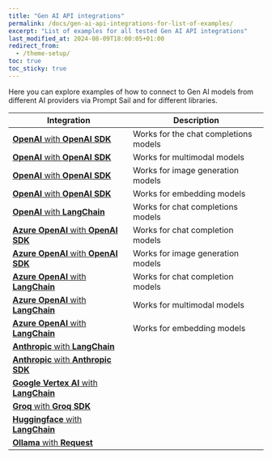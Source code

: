 ```yaml
---
title: "Gen AI API integrations"
permalink: /docs/gen-ai-api-integrations-for-list-of-examples/
excerpt: "List of examples for all tested Gen AI API integrations"
last_modified_at: 2024-08-09T18:00:05+01:00
redirect_from:
  - /theme-setup/
toc: true
toc_sticky: true
---
```

Here you can explore examples of how to connect to Gen AI models from different AI providers via Prompt Sail and for different libraries.

| Integration | Description |
| ----------- | ----------- |
| [**OpenAI** with **OpenAI SDK**](https://github.com/PromptSail/prompt_sail/blob/dev/examples/openai_sdk_openai.ipynb) | Works for the chat completions models |
| [**OpenAI** with **OpenAI SDK**](https://github.com/PromptSail/prompt_sail/blob/dev/examples/openai_sdk_oai_multimodal.ipynb) | Works for multimodal models |
| [**OpenAI** with **OpenAI SDK**](https://github.com/PromptSail/prompt_sail/blob/dev/examples/openai_sdk_oai_images.ipynb) | Works for image generation models |
| [**OpenAI** with **OpenAI SDK**](https://github.com/PromptSail/prompt_sail/blob/dev/examples/openai_sdk_oai_embeddings.ipynb) | Works for embedding models |
| [**OpenAI** with **LangChain**](https://github.com/PromptSail/prompt_sail/blob/dev/examples/langchain_openai.ipynb) | Works for chat completions models |
| [**Azure OpenAI** with **OpenAI SDK**](https://github.com/PromptSail/prompt_sail/blob/dev/examples/openai_sdk_azure_openai.ipynb) | Works for chat completion models |
| [**Azure OpenAI** with **OpenAI SDK**](https://github.com/PromptSail/prompt_sail/blob/dev/examples/openai_sdk_azure_dalle.ipynb) | Works for image generation models |
| [**Azure OpenAI** with **LangChain**](https://github.com/PromptSail/prompt_sail/blob/dev/examples/langchain_azure_openai.ipynb) | Works for chat completion models |
| [**Azure OpenAI** with **LangChain**](https://github.com/PromptSail/prompt_sail/blob/dev/examples/langchain_azure_multimodal.ipynb) | Works for multimodal models |
| [**Azure OpenAI** with **LangChain**](https://github.com/PromptSail/prompt_sail/blob/dev/examples/langchain_azure_oai_embeddings.ipynb) | Works for embedding models |
| [**Anthropic** with **LangChain**](https://github.com/PromptSail/prompt_sail/blob/dev/examples/langchain_anthropic.ipynb) |  |
| [**Anthropic** with **Anthropic SDK**](https://github.com/PromptSail/prompt_sail/blob/dev/examples/anthropic_sdk_claude.ipynb) |  |
| [**Google Vertex AI** with **LangChain**](https://github.com/PromptSail/prompt_sail/blob/dev/examples/langchain_google_vertexai.ipynb) |  |
| [**Groq** with **Groq SDK**](https://github.com/PromptSail/prompt_sail/blob/dev/examples/groq_sdk_groq.ipynb) |  |
| [**Huggingface** with **LangChain**](https://github.com/PromptSail/prompt_sail/blob/dev/examples/langchain_huggingface_endpoints.ipynb) |  |
| [**Ollama** with **Request**](https://github.com/PromptSail/prompt_sail/blob/dev/examples/request_ollama.ipynb) |  |













